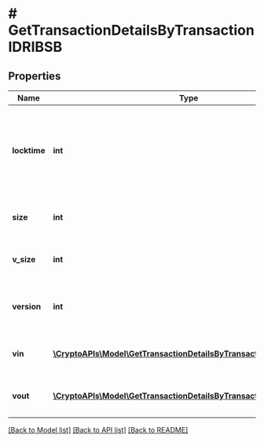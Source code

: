 # # GetTransactionDetailsByTransactionIDRIBSB

## Properties

Name | Type | Description | Notes
------------ | ------------- | ------------- | -------------
**locktime** | **int** | Represents the time at which a particular transaction can be added to the blockchain. |
**size** | **int** | Represents the total size of this transaction. |
**v_size** | **int** | Represents the virtual size of this transaction. |
**version** | **int** | Represents the transaction version number. |
**vin** | [**\CryptoAPIs\Model\GetTransactionDetailsByTransactionIDRIBSBVin[]**](GetTransactionDetailsByTransactionIDRIBSBVin.md) | Represents the transaction inputs. |
**vout** | [**\CryptoAPIs\Model\GetTransactionDetailsByTransactionIDRIBSBVout[]**](GetTransactionDetailsByTransactionIDRIBSBVout.md) | Represents the transaction outputs. |

[[Back to Model list]](../../README.md#models) [[Back to API list]](../../README.md#endpoints) [[Back to README]](../../README.md)
